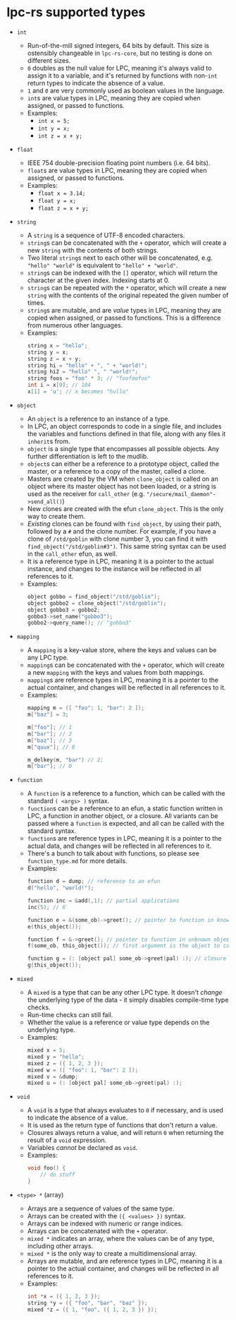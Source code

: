 # lpc-rs supported types

* `int`
  - Run-of-the-mill signed integers, 64 bits by default. This size is ostensibly
    changeable in `lpc-rs-core`, but no testing is done on different sizes. 
  - `0` doubles as the null value for LPC, meaning it's always valid to assign it to a variable,
    and it's returned by functions with non-`int` return types to indicate the absence of a value.
  - `1` and `0` are very commonly used as boolean values in the language.
  - `int`s are value types in LPC, meaning they are copied when assigned, or passed to
    functions.
  - Examples:
    - `int x = 5;`
    - `int y = x;`
    - `int z = x + y;`

* `float`
    - IEEE 754 double-precision floating point numbers (i.e. 64 bits).
    - `float`s are value types in LPC, meaning they are copied when assigned,
      or passed to functions.
    - Examples:
        - `float x = 3.14;`
        - `float y = x;`
        - `float z = x + y;`

* `string`
    - A `string` is a sequence of UTF-8 encoded characters.
    - `string`s can be concatenated with the `+` operator, which will create a new `string`
      with the contents of both strings.
    - Two literal `string`s next to each other will be concatenated, e.g. `"hello" "world"` is
      equivalent to `"hello" + "world"`.
    - `string`s can be indexed with the `[]` operator, which will return the character at the
      given index. Indexing starts at 0.
    - `string`s can be repeated with the `*` operator, which will create a new `string` with
      the contents of the original repeated the given number of times.
    - `string`s are mutable, and are _value_ types in LPC, meaning they are
      copied when assigned, or passed to functions. This is a difference from
      numerous other languages.
    - Examples:
      ```c
      string x = "hello";
      string y = x;
      string z = x + y;
      string hi = "hello" + ", " + "world!";
      string hi2 = "hello" ", " "world!";
      string foos = "foo" * 3; // "foofoofoo"
      int i = x[0]; // 104
      x[1] = 'u'; // x becomes "hullo"
      ```

* `object`
    - An `object` is a reference to an instance of a type.
    - In LPC, an object corresponds to code in a single file, and includes the variables
        and functions defined in that file, along with any files it `inherit`s from.
    - `object` is a single type that encompasses all possible objects.
       Any further differentiation is left to the mudlib.
    - `object`s can either be a reference to a prototype object, called the master, 
      or a reference to a copy of the master, called a clone.
    - Masters are created by the VM when `clone_object` is called on an object where
      its master object has not been loaded, or a string is used as the receiver for `call_other` (e.g. `"/secure/mail_daemon"->send_all()`)
    - New clones are created with the efun `clone_object`. This is the only way to create them.
    - _Existing_ clones can be found with `find_object`, by using their path, followed by a `#` and
      the clone number. For example, if you have a clone of `/std/goblin` with clone number
      3, you can find it with `find_object("/std/goblin#3")`. This same string syntax
      can be used in the `call_other` efun, as well.
    - It is a reference type in LPC, meaning it is a pointer to the actual instance, and
      changes to the instance will be reflected in all references to it.
    - Examples:
        ```c
        object gobbo = find_object("/std/goblin");
        object gobbo2 = clone_object("/std/goblin");
        object gobbo3 = gobbo2;
        gobbo3->set_name("gobbo3");
        gobbo2->query_name(); // "gobbo3"
        ```

* `mapping`
    - A `mapping` is a key-value store, where the keys and values can be any LPC type.
    - `mapping`s can be concatenated with the `+` operator, which will create a new `mapping`
      with the keys and values from both mappings.
    - `mapping`s are reference types in LPC, meaning it is a pointer to the actual container, and
      changes will be reflected in all references to it.
    - Examples:
        ```c
        mapping m = ([ "foo": 1, "bar": 2 ]);
        m["baz"] = 3;

        m["foo"]; // 1
        m["bar"]; // 2
        m["baz"]; // 3
        m["quux"]; // 0

        m_delkey(m, "bar") // 2;
        m["bar"]; // 0
        ```

* `function`
    - A `function` is a reference to a function, which can be called with the standard `( <args> )` syntax.
    - `function`s can be a reference to an efun, a static function written in LPC, a function in
      another object, or a closure.
      All variants can be passed where a `function` is expected, and all can be called with the standard syntax.
    - `function`s are reference types in LPC, meaning it is a pointer to the actual data, and
      changes will be reflected in all references to it.
    - There's a bunch to talk about with functions, so please see `function_type.md` for more details.
    - Examples:
        ```c
        function d = dump; // reference to an efun
        d("hello", "world!");
      
        function inc = &add(,1); // partial applications
        inc(5); // 6
      
        function e = &(some_ob)->greet(); // pointer to function in known object
        e(this_object());
      
        function f = &->greet(); // pointer to function in unknown object
        f(some_ob, this_object()); // first argument is the object to call the function on
        
        function g = (: [object pal] some_ob->greet(pal) :); // closure
        g(this_object());
        ```

* `mixed`
    - A `mixed` is a type that can be any other LPC type. It doesn't _change_ the underlying
      type of the data - it simply disables compile-time type checks.
    - Run-time checks can still fail.
    - Whether the value is a reference or value type depends on the underlying type.
    - Examples:
        ```c
        mixed x = 5;
        mixed y = "hello";
        mixed z = ({ 1, 2, 3 });
        mixed w = ([ "foo": 1, "bar": 2 ]);
        mixed v = &dump;
        mixed u = (: [object pal] some_ob->greet(pal) :);
        ```
      
* `void`
    - A `void` is a type that always evaluates to `0` if necessary, and is used 
      to indicate the absence of a value.
    - It is used as the return type of functions that don't return a value.
    - Closures always return a value, and will return `0` when returning the result of a `void` expression.
    - Variables _cannot_ be declared as `void`.
    - Examples:
        ```c
        void foo() {
            // do stuff
        }
        ```

* `<type> *` (array)
    - Arrays are a sequence of values of the same type.
    - Arrays can be created with the `({ <values> })` syntax.
    - Arrays can be indexed with numeric or range indices.
    - Arrays can be concatenated with the `+` operator.
    - `mixed *` indicates an array, where the values can be of any type, including other arrays.
    - `mixed *` is the only way to create a multidimensional array.
    - Arrays are mutable, and are reference types in LPC, meaning it is a pointer to the actual container, and
      changes will be reflected in all references to it.
    - Examples:
        ```c
        int *x = ({ 1, 2, 3 });
        string *y = ({ "foo", "bar", "baz" });
        mixed *z = ({ 1, "foo", ({ 1, 2, 3 }) });
        ```